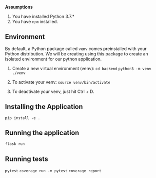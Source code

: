 **Assumptions**

1. You have installed Python 3.7.\*
2. You have `npm` installed.

## Environment

By default, a Python package called `venv` comes preinstalled with your Python distribution. We will be creating using this package to create an isolated environment for our python application.

1. Create a new virtual environment (venv):
   `cd backend`
   `python3 -m venv ./venv`

2. To activate your venv:
   `source venv/bin/activate`

3. To deactivate your venv, just hit Ctrl + D.

## Installing the Application

`pip install -e .`

## Running the application

`flask run`

## Running tests

`pytest`
`coverage run -m pytest`
`coverage report`
